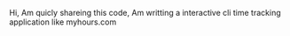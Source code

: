 Hi, Am quicly shareing this code, Am writting a interactive cli time tracking application like myhours.com
